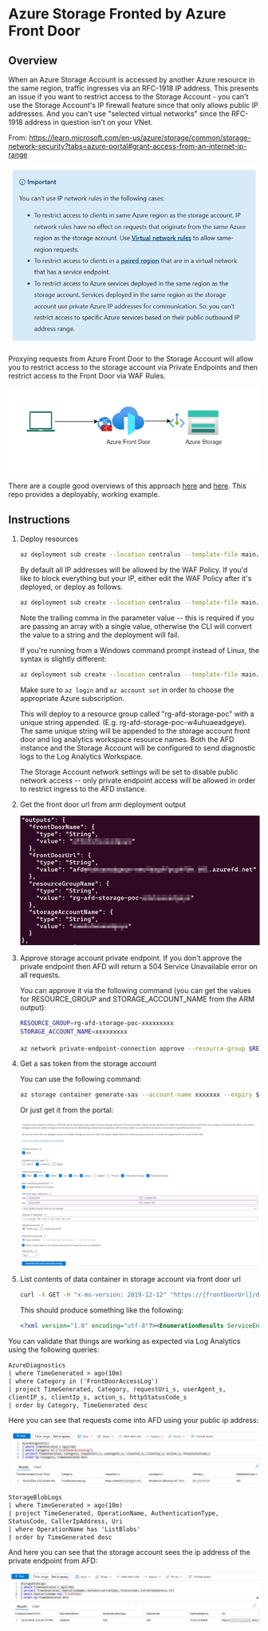# Azure Storage Fronted by Azure Front Door

## Overview

When an Azure Storage Account is accessed by another Azure resource in the same region, traffic ingresses via an RFC-1918 IP address. This presents an issue if you want to restrict access to the Storage Account - you can't use the Storage Account's IP firewall feature since that only allows public IP addresses. And you can't use "selected virtual networks" since the RFC-1918 address in question isn't on your VNet.

From: <https://learn.microsoft.com/en-us/azure/storage/common/storage-network-security?tabs=azure-portal#grant-access-from-an-internet-ip-range>

![learn.microsoft.com info](assets/learn-doc.png)

Proxying requests from Azure Front Door to the Storage Account will allow you to restrict access to the storage account via Private Endpoints and then restrict access to the Front Door via WAF Rules.

![High-level Logical Archichture](assets/overview.png)

There are a couple good overviews of this approach [here](https://learn.microsoft.com/en-us/azure/frontdoor/standard-premium/how-to-enable-private-link-storage-account) and [here](https://learn.microsoft.com/en-us/azure/frontdoor/integrate-storage-account). This repo provides a deployably, working example.

## Instructions

1. Deploy resources

    ```bash
    az deployment sub create --location centralus --template-file main.bicep
    ```

    By default all IP addresses will be allowed by the WAF Policy. If you'd like to block everything but your IP, either edit the WAF Policy after it's deployed, or deploy as follows. 

    ```bash
    az deployment sub create --location centralus --template-file main.bicep --parameters allowedIpAddresses='("1.2.3.4",)'
    ```

    Note the trailing comma in the parameter value -- this is required if you are passing an array with a single value, otherwise the CLI will convert the value to a string and the deployment will fail.

    If you're running from a Windows command prompt instead of Linux, the syntax is slightly different:

    ```bash
    az deployment sub create --location centralus --template-file main.bicep --parameters allowedIpAddresses="['1.2.3.4']"
    ```

    Make sure to `az login` and `az account set` in order to choose the appropriate Azure subscription.

    This will deploy to a resource group called "rg-afd-storage-poc" with a unique string appended. (E.g. rg-afd-storage-poc-w4uhuaeadgeye). The same unique string will be appended to the storage account front door and log analytics workspace resource names. Both the AFD instance and the Storage Account will be configured to send diagnostic logs to the Log Analytics Workspace.

    The Storage Account network settings will be set to disable public network access -- only private endpoint access will be allowed in order to restrict ingress to the AFD instance.

2. Get the front door url from arm deployment output

    ![AFD Url](assets/afd-url.png)
3. Approve storage account private endpoint. If you don't approve the private endpoint then AFD will return a 504 Service Unavailable error on all requests.

    You can approve it via the following command (you can get the values for RESOURCE_GROUP and STORAGE_ACCOUNT_NAME from the ARM output):

    ```bash
    RESOURCE_GROUP=rg-afd-storage-poc-xxxxxxxxx
    STORAGE_ACCOUNT_NAME=xxxxxxxxx

    az network private-endpoint-connection approve --resource-group $RESOURCE_GROUP --name $(az network private-endpoint-connection list --resource-group $RESOURCE_GROUP --name $STORAGE_ACCOUNT_NAME --type Microsoft.Storage/storageAccounts | jq -r '.[0].name') --resource-name $STORAGE_ACCOUNT_NAME --type Microsoft.Storage/storageAccounts --description "Approved"
    ```

4. Get a sas token from the storage account

    You can use the following command:

    ```bash
    az storage container generate-sas --account-name xxxxxxx --expiry $(date -u -d "+1 hour" +"%Y-%m-%dT%H:%MZ") --name data --permissions dlrw
    ```

    Or just get it from the portal:

    ![SAS Token](assets/sas.png)
5. List contents of data container in storage account via front door url

    ```bash
    curl -X GET -H "x-ms-version: 2019-12-12" "https://{frontDoorUrl}/data?restype=container&comp=list&{sasToken}"
    ```

    This should produce something like the following:

    ```xml
    <?xml version="1.0" encoding="utf-8"?><EnumerationResults ServiceEndpoint="https://xxxx.blob.core.windows.net/" ContainerName="data"><Blobs /><NextMarker /></EnumerationResults>
    ```

You can validate that things are working as expected via Log Analytics using the following queries:

```kql
AzureDiagnostics
| where TimeGenerated > ago(10m)
| where Category in ('FrontDoorAccessLog')
| project TimeGenerated, Category, requestUri_s, userAgent_s, clientIP_s, clientIp_s, action_s, httpStatusCode_s
| order by Category, TimeGenerated desc
```

Here you can see that requests come into AFD using your public ip address:

![AFD Logs](assets/afd-logs.png)

```kql
StorageBlobLogs 
| where TimeGenerated > ago(10m)
| project TimeGenerated, OperationName, AuthenticationType, StatusCode, CallerIpAddress, Uri
| where OperationName has 'ListBlobs'
| order by TimeGenerated desc
```

And here you can see that the storage account sees the ip address of the private endpoint from AFD:

![Storage Logs](assets/storage-logs.png)